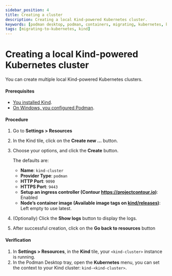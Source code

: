 ```yaml
---
sidebar_position: 4
title: Creating a cluster
description: Creating a local Kind-powered Kubernetes cluster.
keywords: [podman desktop, podman, containers, migrating, kubernetes, kind]
tags: [migrating-to-kubernetes, kind]
---
```


# Creating a local Kind-powered Kubernetes cluster

You can create multiple local Kind-powered Kubernetes clusters.

#### Prerequisites

- [You installed Kind](/docs/kind/installing).
- [On Windows, you configured Podman](/docs/kind/configuring-podman-for-kind-on-windows).

#### Procedure

1. Go to **<Icon icon="fa-solid fa-cog" size="lg" /> Settings > Resources**
1. In the Kind tile, click on the **Create new ...** button.
1. Choose your options, and click the **Create** button.

   The defaults are:

   - **Name**: `kind-cluster`
   - **Provider Type**: `podman`
   - **HTTP Port**: `9090`
   - **HTTPS Port**: `9443`
   - **Setup an ingress controller (Contour https://projectcontour.io)**: Enabled
   - **Node’s container image (Available image tags on [kind/releases](https://github.com/kubernetes-sigs/kind/releases))**: Left empty to use latest.

1. (Optionally) Click the **Show logs** button to display the logs.
1. After successful creation, click on the **Go back to resources** button

#### Verification

1. In **<Icon icon="fa-solid fa-cog" size="lg" /> Settings > Resources**, in the **Kind** tile, your `<kind-cluster>` instance is running.
1. In the Podman Desktop tray, open the **Kubernetes** menu, you can set the context to your Kind cluster: `kind-<kind-cluster>`.
